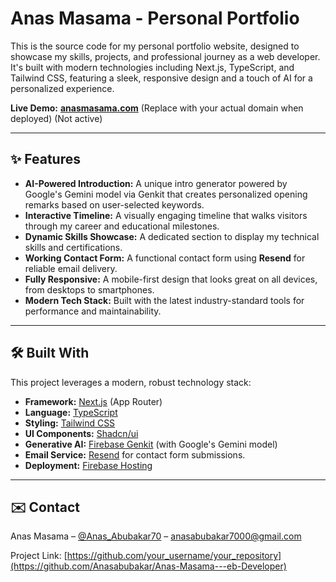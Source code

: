 # Anas Masama - Personal Portfolio

This is the source code for my personal portfolio website, designed to showcase my skills, projects, and professional journey as a web developer. It's built with modern technologies including Next.js, TypeScript, and Tailwind CSS, featuring a sleek, responsive design and a touch of AI for a personalized experience.


**Live Demo:** [**anasmasama.com**](https://anasmasama.com) (Replace with your actual domain when deployed) (Not active)

---

## ✨ Features

*   **AI-Powered Introduction:** A unique intro generator powered by Google's Gemini model via Genkit that creates personalized opening remarks based on user-selected keywords.
*   **Interactive Timeline:** A visually engaging timeline that walks visitors through my career and educational milestones.
*   **Dynamic Skills Showcase:** A dedicated section to display my technical skills and certifications.
*   **Working Contact Form:** A functional contact form using **Resend** for reliable email delivery.
*   **Fully Responsive:** A mobile-first design that looks great on all devices, from desktops to smartphones.
*   **Modern Tech Stack:** Built with the latest industry-standard tools for performance and maintainability.

---

## 🛠️ Built With

This project leverages a modern, robust technology stack:

*   **Framework:** [Next.js](https://nextjs.org/) (App Router)
*   **Language:** [TypeScript](https://www.typescriptlang.org/)
*   **Styling:** [Tailwind CSS](https://tailwindcss.com/)
*   **UI Components:** [Shadcn/ui](https://ui.shadcn.com/)
*   **Generative AI:** [Firebase Genkit](https://firebase.google.com/docs/genkit) (with Google's Gemini model)
*   **Email Service:** [Resend](https://resend.com/) for contact form submissions.
*   **Deployment:** [Firebase Hosting](https://firebase.google.com/docs/hosting)

---


## ✉️ Contact

Anas Masama – [@Anas_Abubakar70](https://twitter.com/Anas_Abubakar70) – anasabubakar7000@gmail.com

Project Link: [https://github.com/your_username/your_repository](https://github.com/Anasabubakar/Anas-Masama---eb-Developer)
